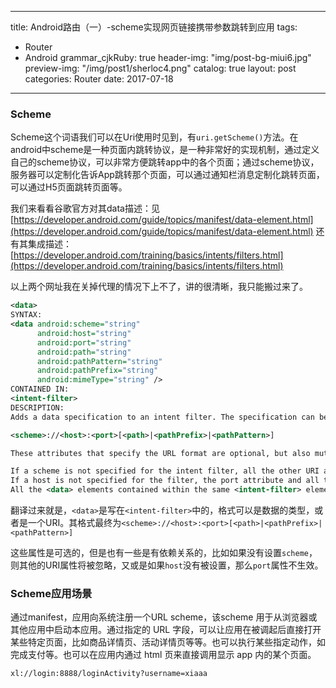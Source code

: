 
---
title: Android路由（一）-scheme实现网页链接携带参数跳转到应用
tags:
  - Router
  - Android
grammar_cjkRuby: true
header-img: "img/post-bg-miui6.jpg"
preview-img: "/img/post1/sherloc4.png"
catalog: true
layout:  post
categories: Router
date: 2017-07-18
---

### Scheme
Scheme这个词语我们可以在Uri使用时见到，有`uri.getScheme()`方法。在android中scheme是一种页面内跳转协议，是一种非常好的实现机制，通过定义自己的scheme协议，可以非常方便跳转app中的各个页面；通过scheme协议，服务器可以定制化告诉App跳转那个页面，可以通过通知栏消息定制化跳转页面，可以通过H5页面跳转页面等。

我们来看看谷歌官方对其data描述：见[https://developer.android.com/guide/topics/manifest/data-element.html](https://developer.android.com/guide/topics/manifest/data-element.html)
还有其集成描述：[https://developer.android.com/training/basics/intents/filters.html](https://developer.android.com/training/basics/intents/filters.html)

以上两个网址我在关掉代理的情况下上不了，讲的很清晰，我只能搬过来了。

``` xml
<data>
SYNTAX:
<data android:scheme="string"
      android:host="string"
      android:port="string"
      android:path="string"
      android:pathPattern="string"
      android:pathPrefix="string"
      android:mimeType="string" />
CONTAINED IN:
<intent-filter>
DESCRIPTION:
Adds a data specification to an intent filter. The specification can be just a data type (the mimeType attribute), just a URI, or both a data type and a URI. A URI is specified by separate attributes for each of its parts:

<scheme>://<host>:<port>[<path>|<pathPrefix>|<pathPattern>]

These attributes that specify the URL format are optional, but also mutually dependent:

If a scheme is not specified for the intent filter, all the other URI attributes are ignored.
If a host is not specified for the filter, the port attribute and all the path attributes are ignored.
All the <data> elements contained within the same <intent-filter> element contribute to the same filter. So, for example, the following filter specification,
```

翻译过来就是，`<data>`是写在`<intent-filter>`中的，格式可以是数据的类型，或者是一个URI。其格式最终为`<scheme>://<host>:<port>[<path>|<pathPrefix>|<pathPattern>]`

这些属性是可选的，但是也有一些是有依赖关系的，比如如果没有设置`scheme`，则其他的URI属性将被忽略，又或是如果`host`没有被设置，那么`port`属性不生效。

### Scheme应用场景
通过manifest，应用向系统注册一个URL scheme，该scheme 用于从浏览器或其他应用中启动本应用。通过指定的 URL 字段，可以让应用在被调起后直接打开某些特定页面，比如商品详情页、活动详情页等等。也可以执行某些指定动作，如完成支付等。也可以在应用内通过 html 页来直接调用显示 app 内的某个页面。


```
xl://login:8888/loginActivity?username=xiaaa
```
